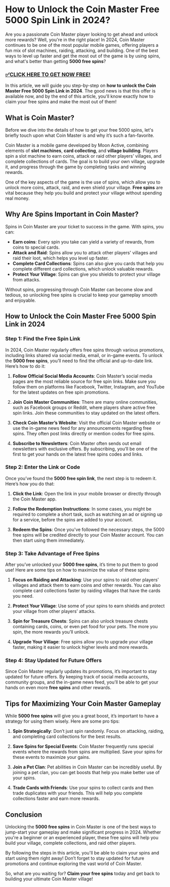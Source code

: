 # How to Unlock the Coin Master Free 5000 Spin Link in 2024?

Are you a passionate Coin Master player looking to get ahead and unlock more rewards? Well, you're in the right place! In 2024, Coin Master continues to be one of the most popular mobile games, offering players a fun mix of slot machines, raiding, attacking, and building. One of the best ways to level up faster and get the most out of the game is by using spins, and what's better than getting **5000 free spins**?

### [✅CLICK HERE TO GET NOW FREE!](https://edris2025.github.io/spins/)

In this article, we will guide you step-by-step on **how to unlock the Coin Master Free 5000 Spin Link in 2024**. The good news is that this offer is available now, and by the end of this article, you'll know exactly how to claim your free spins and make the most out of them!

## What is Coin Master?

Before we dive into the details of how to get your free 5000 spins, let's briefly touch upon what Coin Master is and why it’s such a fan-favorite.

Coin Master is a mobile game developed by Moon Active, combining elements of **slot machines**, **card collecting**, and **village building**. Players spin a slot machine to earn coins, attack or raid other players’ villages, and complete collections of cards. The goal is to build your own village, upgrade it, and progress through the game by completing tasks and winning rewards.

One of the key aspects of the game is the use of spins, which allow you to unlock more coins, attack, raid, and even shield your village. **Free spins** are vital because they help you build and protect your village without spending real money. 

## Why Are Spins Important in Coin Master?

Spins in Coin Master are your ticket to success in the game. With spins, you can:

- **Earn coins**: Every spin you take can yield a variety of rewards, from coins to special cards.
- **Attack and Raid**: Spins allow you to attack other players' villages and raid their loot, which helps you level up faster.
- **Complete Card Collections**: Spins can also give you cards that help you complete different card collections, which unlock valuable rewards.
- **Protect Your Village**: Spins can give you shields to protect your village from attacks.
  
Without spins, progressing through Coin Master can become slow and tedious, so unlocking free spins is crucial to keep your gameplay smooth and enjoyable.

## How to Unlock the Coin Master Free 5000 Spin Link in 2024

### Step 1: Find the Free Spin Link

In 2024, Coin Master regularly offers free spins through various promotions, including links shared via social media, email, or in-game events. To unlock the **5000 free spins**, you’ll need to find the official and up-to-date link. Here’s how to do it:

1. **Follow Official Social Media Accounts**: Coin Master’s social media pages are the most reliable source for free spin links. Make sure you follow them on platforms like Facebook, Twitter, Instagram, and YouTube for the latest updates on free spin promotions.
  
2. **Join Coin Master Communities**: There are many online communities, such as Facebook groups or Reddit, where players share active free spin links. Join these communities to stay updated on the latest offers.

3. **Check Coin Master’s Website**: Visit the official Coin Master website or use the in-game news feed for any announcements regarding free spins. They often post links directly or mention codes for free spins.

4. **Subscribe to Newsletters**: Coin Master often sends out email newsletters with exclusive offers. By subscribing, you’ll be one of the first to get your hands on the latest free spins codes and links.

### Step 2: Enter the Link or Code

Once you’ve found the **5000 free spin link**, the next step is to redeem it. Here’s how you do that:

1. **Click the Link**: Open the link in your mobile browser or directly through the Coin Master app.
   
2. **Follow the Redemption Instructions**: In some cases, you might be required to complete a short task, such as watching an ad or signing up for a service, before the spins are added to your account.

3. **Redeem the Spins**: Once you've followed the necessary steps, the 5000 free spins will be credited directly to your Coin Master account. You can then start using them immediately.

### Step 3: Take Advantage of Free Spins

After you’ve unlocked your **5000 free spins**, it’s time to put them to good use! Here are some tips on how to maximize the value of these spins:

1. **Focus on Raiding and Attacking**: Use your spins to raid other players’ villages and attack them to earn coins and other rewards. You can also complete card collections faster by raiding villages that have the cards you need.

2. **Protect Your Village**: Use some of your spins to earn shields and protect your village from other players’ attacks.

3. **Spin for Treasure Chests**: Spins can also unlock treasure chests containing cards, coins, or even pet food for your pets. The more you spin, the more rewards you’ll unlock.

4. **Upgrade Your Village**: Free spins allow you to upgrade your village faster, making it easier to unlock higher levels and more rewards.

### Step 4: Stay Updated for Future Offers

Since Coin Master regularly updates its promotions, it’s important to stay updated for future offers. By keeping track of social media accounts, community groups, and the in-game news feed, you’ll be able to get your hands on even more **free spins** and other rewards.

## Tips for Maximizing Your Coin Master Gameplay

While **5000 free spins** will give you a great boost, it’s important to have a strategy for using them wisely. Here are some pro tips:

1. **Spin Strategically**: Don’t just spin randomly. Focus on attacking, raiding, and completing card collections for the best results.
   
2. **Save Spins for Special Events**: Coin Master frequently runs special events where the rewards from spins are multiplied. Save your spins for these events to maximize your gains.

3. **Join a Pet Clan**: Pet abilities in Coin Master can be incredibly useful. By joining a pet clan, you can get boosts that help you make better use of your spins.

4. **Trade Cards with Friends**: Use your spins to collect cards and then trade duplicates with your friends. This will help you complete collections faster and earn more rewards.

## Conclusion

Unlocking the **5000 free spins** in Coin Master is one of the best ways to jump-start your gameplay and make significant progress in 2024. Whether you're a beginner or an experienced player, these free spins will help you build your village, complete collections, and raid other players. 

By following the steps in this article, you'll be able to claim your spins and start using them right away! Don’t forget to stay updated for future promotions and continue exploring the vast world of Coin Master.

So, what are you waiting for? **Claim your free spins** today and get back to building your ultimate Coin Master village!
